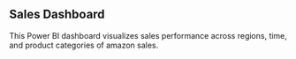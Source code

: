 ## Sales Dashboard
This Power BI dashboard visualizes sales performance across regions, time, and product categories of amazon sales.
